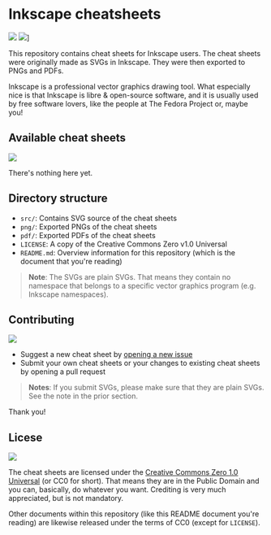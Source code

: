Inkscape cheatsheets
====================

![](https://forthebadge.com/images/badges/built-with-love.svg)
![](https://forthebadge.com/images/badges/for-you.svg)]

This repository contains cheat sheets for Inkscape users. The cheat sheets were
originally made as SVGs in Inkscape. They were then exported to PNGs and PDFs.

Inkscape is a professional vector graphics drawing tool. What especially nice
is that Inkscape is libre & open-source software, and it is usually used by
free software lovers, like the people at The Fedora Project or, maybe you!

Available cheat sheets
----------------------

![](https://forthebadge.com/images/badges/check-it-out.svg)

There's nothing here yet.

Directory structure
-------------------

- `src/`: Contains SVG source of the cheat sheets
- `png/`: Exported PNGs of the cheat sheets
- `pdf/`: Exported PDFs of the cheat sheets
- `LICENSE`: A copy of the Creative Commons Zero v1.0 Universal
- `README.md`: Overview information for this repository (which is the document
that you're reading)

> **Note**: The SVGs are plain SVGs. That means they contain no namespace that
belongs to a specific vector graphics program (e.g. Inkscape namespaces).

Contributing
------------

![](https://forthebadge.com/images/badges/fuck-it-ship-it.svg)

- Suggest a new cheat sheet by [opening a new issue][o-issh]
- Submit your own cheat sheets or your changes to existing cheat sheets by
opening a pull request

> **Notes**: If you submit SVGs, please make sure that they are plain SVGs.
See the note in the prior section.

Thank you!

[o-issh]: https://github.com/svgsalad/inkscape-svg-cheat/issues/new

Licese
------

![](https://forthebadge.com/images/badges/cc-0.svg)

The cheat sheets are licensed under the [Creative Commons Zero 1.0
Universal][cc0-link] (or CC0 for short). That means they are in the Public
Domain and you can, basically, do whatever you want. Crediting is very much
appreciated, but is not mandatory.

Other documents within this repository (like this README document you're
reading) are likewise released under the terms of CC0 (except for `LICENSE`).

[cc0-link]: https://creativecommons.org/publicdomain/zero/1.0/

